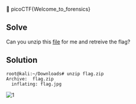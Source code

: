 :checkered_flag: picoCTF{Welcome_to_forensics}

## Solve
Can you unzip this [file](https://2018shell.picoctf.com/static/1c1504eeb8236a26646a02bb29620923/flag.zip) for me and retreive the flag?

## Solution
```
root@kali:~/Downloads# unzip flag.zip
Archive:  flag.zip
  inflating: flag.jpg
```

![1](https://www.dropbox.com/s/2890e6bn2cs5hlr/Forensics-Warmup-1.jpg?raw=1)
